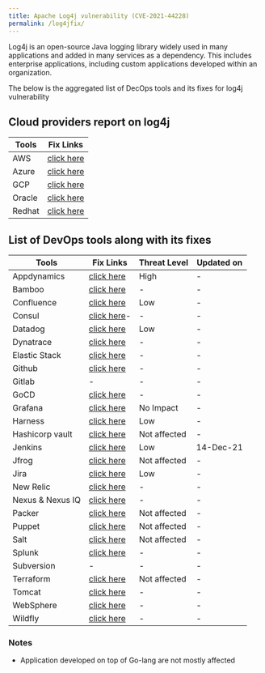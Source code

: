 ```yaml
---
title: Apache Log4j vulnerability (CVE-2021-44228)
permalink: /log4jfix/
---
```


Log4j is an open-source Java logging library widely used in many applications and added in many services as a dependency. This includes enterprise applications, including custom applications developed within an organization.

The below is the aggregated list of DecOps tools and its fixes for log4j vulnerability
## Cloud providers report on log4j

| Tools       | Fix Links |
| ----------- | ----------- |
|	AWS	|	[click here](https://aws.amazon.com/security/security-bulletins/AWS-2021-006/)	|
|	Azure	|	[click here](https://msrc-blog.microsoft.com/2021/12/11/microsofts-response-to-cve-2021-44228-apache-log4j2/)	|
|	GCP	|	[click here](https://cloud.google.com/blog/products/identity-security/cloud-ids-to-help-detect-cve-2021-44228-apache-log4j-vulnerability)	|
|	Oracle	|	[click here](https://www.oracle.com/security-alerts/alert-cve-2021-44228.html)	|
|	Redhat	|	[click here](https://access.redhat.com/security/cve/cve-2021-44228)	|

## List of DevOps tools along with its fixes

| Tools        | Fix Links    | Threat Level  | Updated on   |
|------------- |------------- |-------------- |------------- |
| Appdynamics| [click here](https://docs.appdynamics.com/display/PAA/Security+Advisory%3A+Apache+Log4j+Vulnerability) | High | - |
| Bamboo | [click here](https://confluence.atlassian.com/kb/faq-for-cve-2021-44228-1103069406.html) | - | - |
| Confluence| [click here](https://confluence.atlassian.com/kb/faq-for-cve-2021-44228-1103069406.html) | Low | - |
| Consul | [click here](https://discuss.hashicorp.com/t/hcsec-2021-32-hashicorp-response-to-apache-log4j-2-security-issue-cve-2021-44228/33138)- | - | - |
| Datadog| [click here](https://www.datadoghq.com/log4j-vulnerability/) | Low | - |
| Dynatrace | [click here](https://www.dynatrace.com/news/blog/log4shell-vulnerability/) | - |- |
| Elastic Stack | [click here](https://discuss.elastic.co/t/apache-log4j2-remote-code-execution-rce-vulnerability-cve-2021-44228-esa-2021-31/291476) | - |- |
| Github | [click here](https://github.blog/2021-12-13-githubs-response-to-log4j-vulnerability-cve-2021-44228/) | - |- |
| Gitlab | - | - | - |
| GoCD | [click here](https://github.com/gocd/gocd/discussions/9931) | - |- |
| Grafana| [click here](https://github.com/grafana/grafana/issues/43000) | No Impact | - |
| Harness| [click here](https://harness.io/blog/log4shell-response/) | Low | - |
| Hashicorp vault| [click here](https://discuss.hashicorp.com/t/hcsec-2021-32-hashicorp-response-to-apache-log4j-2-security-issue-cve-2021-44228/33138) | Not affected | - |
| Jenkins| [click here](https://www.jenkins.io/blog/2021/12/10/log4j2-rce-CVE-2021-44228/) | Low| 14-Dec-21 |
| Jfrog | [click here](https://jfrog.com/knowledge-base/general-jfrog-services-are-not-affected-by-vulnerability-cve-2021-44228/) | Not affected | - |
| Jira | [click here](https://confluence.atlassian.com/kb/faq-for-cve-2021-44228-1103069406.html) | Low| - |
| New Relic | [click here](https://discuss.newrelic.com/t/log4j-zero-day-vulnerability-and-the-new-relic-java-agent/170322) | - |- |
| Nexus & Nexus IQ | [click here](https://blog.sonatype.com/a-new-0-day-log4j-vulnerability-discovered-in-the-wild) | - |- |
| Packer | [click here](https://discuss.hashicorp.com/t/hcsec-2021-32-hashicorp-response-to-apache-log4j-2-security-issue-cve-2021-44228/33138) | Not affected | - |
| Puppet | [click here](https://puppet.com/blog/puppet-response-to-remote-code-execution-vulnerability-cve-2021-44228/) | Not affected | - |
| Salt | [click here](https://salt.security/blog/the-log4shell-cve-2021-44228-vulnerability-what-it-is-how-it-works-and-how-to-protect-yourself) | Not affected | - |
| Splunk | [click here](https://www.splunk.com/en_us/blog/bulletins/splunk-security-advisory-for-apache-log4j-cve-2021-44228.html) | - |- |
| Subversion | - |- | - |
| Terraform | [click here](https://discuss.hashicorp.com/t/hcsec-2021-32-hashicorp-response-to-apache-log4j-2-security-issue-cve-2021-44228/33138) | Not affected | - |
| Tomcat | [click here](http://mail-archives.apache.org/mod_mbox/www-announce/202112.mbox/%3C028d1058-2e48-f72c-2037-2070d73b7411@apache.org%3E) | - | - |
| WebSphere | [click here](https://www.ibm.com/support/pages/node/6525706) | - | - |
| Wildfly| [click here](https://www.wildfly.org/news/2021/12/13/Log4j-CVEs/) | - | - |
### Notes
* Application developed on top of Go-lang are not mostly affected